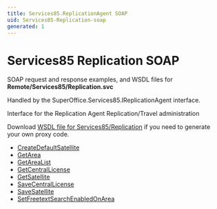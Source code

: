 ```yaml
---
title: Services85.ReplicationAgent SOAP
uid: Services85-Replication-soap
generated: 1
---
```


# Services85 Replication SOAP

SOAP request and response examples, and WSDL files for **Remote/Services85/Replication.svc**

Handled by the <see cref="T:SuperOffice.Services85.IReplicationAgent">SuperOffice.Services85.IReplicationAgent</see> interface.

Interface for the Replication Agent
Replication/Travel administration

Download [WSDL file for Services85/Replication](../Services85-Replication.md) if you need to generate your own proxy code.

* [CreateDefaultSatellite](CreateDefaultSatellite.md)
* [GetArea](GetArea.md)
* [GetAreaList](GetAreaList.md)
* [GetCentralLicense](GetCentralLicense.md)
* [GetSatellite](GetSatellite.md)
* [SaveCentralLicense](SaveCentralLicense.md)
* [SaveSatellite](SaveSatellite.md)
* [SetFreetextSearchEnabledOnArea](SetFreetextSearchEnabledOnArea.md)
